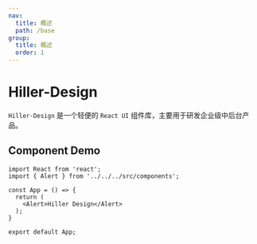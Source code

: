 ```yaml
---
nav:
  title: 概述
  path: /base
group:
  title: 概述
  order: 1
---
```


# Hiller-Design

`Hiller-Design` 是一个轻便的 `React UI` 组件库，主要用于研发企业级中后台产品。

## Component Demo

```tsx
import React from 'react';
import { Alert } from '../../../src/components';

const App = () => {
  return (
    <Alert>Hiller Design</Alert>
  );
}

export default App;
```
